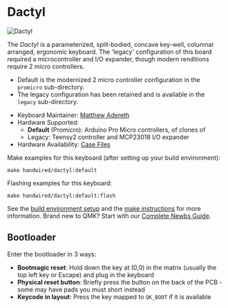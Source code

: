 # Dactyl

![Dactyl](https://i.imgur.com/3s2sqdGh.png)

The *Dactyl* is a parameterized, split-bodied, concave key-well, columnar arranged, ergonomic keyboard. The 'legacy' configuration of this board required a microcontroller and I/O expander, though modern renditions require 2 micro controllers.

- Default is the modernized 2 micro controller configuration in the `promicro` sub-directory.
- The legacy configuration has been retained and is available in the `legacy` sub-directory.

* Keyboard Maintainer: [Matthew Adereth](https://github.com/adereth)
* Hardware Supported: 
    * **Default** (Promicro): Arduino Pro Micro controllers, of clones of
    * Legacy: Teensy2 controller and MCP23018 I/O expander
* Hardware Availability: [Case Files](https://github.com/adereth/dactyl-keyboard)

Make examples for this keyboard (after setting up your build environment):

    make handwired/dactyl:default

Flashing examples for this keyboard:

    make handwired/dactyl:default:flash

See the [build environment setup](https://docs.qmk.fm/#/getting_started_build_tools) and the [make instructions](https://docs.qmk.fm/#/getting_started_make_guide) for more information. Brand new to QMK? Start with our [Complete Newbs Guide](https://docs.qmk.fm/#/newbs).

## Bootloader

Enter the bootloader in 3 ways:

* **Bootmagic reset**: Hold down the key at (0,0) in the matrix (usually the top left key or Escape) and plug in the keyboard
* **Physical reset button**: Briefly press the button on the back of the PCB - some may have pads you must short instead
* **Keycode in layout**: Press the key mapped to `QK_BOOT` if it is available
